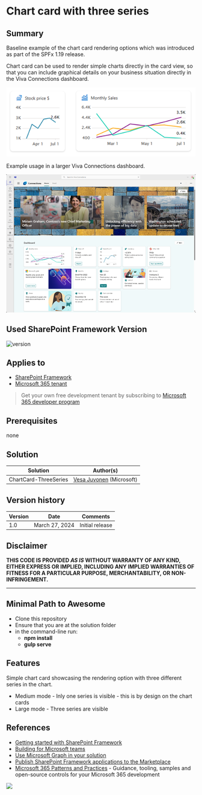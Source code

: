 # Chart card with three series

## Summary

Baseline example of the chart card rendering options which was introduced as part of the SPFx 1.19 release.

Chart card can be used to render simple charts directly in the card view, so that you can include graphical details on your business situation directly in the Viva Connections dashboard.

![preview image](assets/chart-card-viva-connections.png)

Example usage in a larger Viva Connections dashboard.

![larger dashboard view](assets/chart-card-dashboard.png)

## Used SharePoint Framework Version

![version](https://img.shields.io/badge/version-1.19.0--beta.0-yellow.svg)

## Applies to

- [SharePoint Framework](https://aka.ms/spfx)
- [Microsoft 365 tenant](https://docs.microsoft.com/en-us/sharepoint/dev/spfx/set-up-your-developer-tenant)

> Get your own free development tenant by subscribing to [Microsoft 365 developer program](http://aka.ms/o365devprogram)

## Prerequisites

none

## Solution

| Solution    | Author(s)                                               |
| ----------- | ------------------------------------------------------- |
| ChartCard-ThreeSeries | [Vesa Juvonen](https://twitter.com/vesajuvonen) (Microsoft)  |

## Version history

| Version | Date             | Comments        |
| ------- | ---------------- | --------------- |
| 1.0     | March 27, 2024 | Initial release |

## Disclaimer

**THIS CODE IS PROVIDED _AS IS_ WITHOUT WARRANTY OF ANY KIND, EITHER EXPRESS OR IMPLIED, INCLUDING ANY IMPLIED WARRANTIES OF FITNESS FOR A PARTICULAR PURPOSE, MERCHANTABILITY, OR NON-INFRINGEMENT.**

---

## Minimal Path to Awesome

- Clone this repository
- Ensure that you are at the solution folder
- in the command-line run:
  - **npm install**
  - **gulp serve**

## Features

Simple chart card showcasing the rendering option with three different series in the chart. 

* Medium mode - Inly one series is visible - this is by design on the chart cards
* Large mode - Three series are visible

## References

- [Getting started with SharePoint Framework](https://docs.microsoft.com/en-us/sharepoint/dev/spfx/set-up-your-developer-tenant)
- [Building for Microsoft teams](https://docs.microsoft.com/en-us/sharepoint/dev/spfx/build-for-teams-overview)
- [Use Microsoft Graph in your solution](https://docs.microsoft.com/en-us/sharepoint/dev/spfx/web-parts/get-started/using-microsoft-graph-apis)
- [Publish SharePoint Framework applications to the Marketplace](https://docs.microsoft.com/en-us/sharepoint/dev/spfx/publish-to-marketplace-overview)
- [Microsoft 365 Patterns and Practices](https://aka.ms/m365pnp) - Guidance, tooling, samples and open-source controls for your Microsoft 365 development

<img src="https://pnptelemetry.azurewebsites.net/sp-dev-fx-aces/samples/ChartCard-ThreeSeries" />